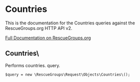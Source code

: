 # Countries

This is the documentation for the Countries queries against the RescueGroups.org HTTP API v2.

[Full Documentation on RescueGroups.org](https://userguide.rescuegroups.org/display/APIDG/Object+definitions#Objectdefinitions-countries)

## Countries\

Performs countries. query.

    $query = new \RescueGroups\Request\Objects\Countries\();


